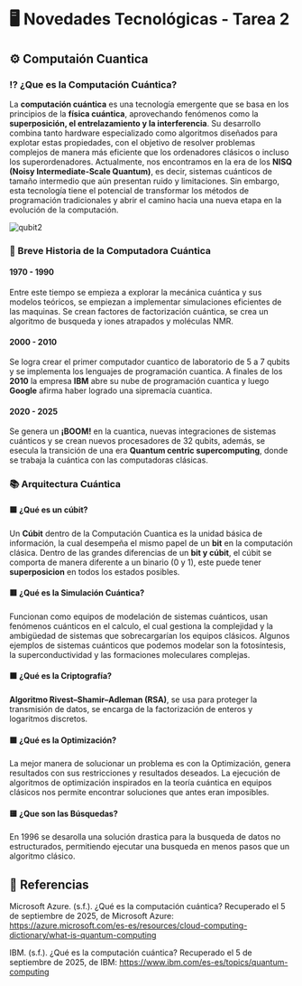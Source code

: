 # **🖥️ Novedades Tecnológicas - Tarea 2**

## ⚙️ Computaión Cuantica 

### ⁉️ ¿Que es la Computación Cuántica?

La **computación cuántica** es una tecnología emergente que se basa en los principios de la **física cuántica**, aprovechando fenómenos como la **superposición, el entrelazamiento y la interferencia**. Su desarrollo combina tanto hardware especializado como algoritmos diseñados para explotar estas propiedades, con el objetivo de resolver problemas complejos de manera más eficiente que los ordenadores clásicos o incluso los superordenadores. Actualmente, nos encontramos en la era de los **NISQ (Noisy Intermediate-Scale Quantum)**, es decir, sistemas cuánticos de tamaño intermedio que aún presentan ruido y limitaciones. Sin embargo, esta tecnología tiene el potencial de transformar los métodos de programación tradicionales y abrir el camino hacia una nueva etapa en la evolución de la computación.

![qubit2](https://github.com/user-attachments/assets/439f4852-f0a6-40c7-810b-5b51ca3c2c10)

### 🐄 Breve Historia de la Computadora Cuántica

#### 1970 - 1990

Entre este tiempo se empieza a explorar la mecánica cuántica y sus modelos teóricos, se empiezan a implementar simulaciones eficientes de las maquinas. Se crean factores de factorización cuántica, se crea un algoritmo de busqueda y iones atrapados y moléculas NMR.

#### 2000 - 2010

Se logra crear el primer computador cuantico de laboratorio de 5 a 7 qubits y se implementa los lenguajes de programación cuantica. A finales de los **2010** la empresa **IBM** abre su nube de programación cuantica y luego **Google** afirma haber logrado una sipremacía cuantica.

#### 2020 - 2025

Se genera un **¡BOOM!** en la cuantica, nuevas integraciones de sistemas cuánticos y se crean nuevos procesadores de 32 qubits, además, se esecula la transición de una era **Quantum centric supercomputing**, donde se trabaja la cuántica con las computadoras clásicas.

### 📚 Arquitectura Cuántica

#### 🟪 ¿Qué es un cúbit?

Un **Cúbit** dentro de la Computación Cuantica es la unidad básica de información, la cual desempeña el mismo papel de un **bit** en la computación clásica. Dentro de las grandes diferencias de un **bit y cúbit**, el cúbit se comporta de manera diferente a un binario (0 y 1), este puede tener **superposicion** en todos los estados posibles.

#### 🟥 ¿Qué es la Simulación Cuántica?

Funcionan como equipos de modelación de sistemas cuánticos, usan fenómenos cuánticos en el calculo, el cual gestiona la complejidad y la ambigüedad de sistemas que sobrecargarían los equipos clásicos. Algunos ejemplos de sistemas cuánticos que podemos modelar son la fotosíntesis, la superconductividad y las formaciones moleculares complejas.

#### 🟧 ¿Qué es la Criptografía?

**Algoritmo Rivest–Shamir–Adleman (RSA)**, se usa para proteger la transmisión de datos, se encarga de la factorización de enteros y logaritmos discretos.

#### 🟩 ¿Qué es la Optimización?

La mejor manera de solucionar un problema es con la Optimización, genera resultados con sus restricciones y resultados deseados. La ejecución de algoritmos de optimización inspirados en la teoría cuántica en equipos clásicos nos permite encontrar soluciones que antes eran imposibles.

#### 🟨 ¿Que son las Búsquedas?

En 1996 se desarolla una solución drastica para la busqueda de datos no estructurados, permitiendo ejecutar una busqueda en menos pasos que un algoritmo clásico.

## 📎 Referencias

Microsoft Azure. (s.f.). ¿Qué es la computación cuántica? Recuperado el 5 de septiembre de 2025, de Microsoft Azure: https://azure.microsoft.com/es-es/resources/cloud-computing-dictionary/what-is-quantum-computing

IBM. (s.f.). ¿Qué es la computación cuántica? Recuperado el 5 de septiembre de 2025, de IBM: https://www.ibm.com/es-es/topics/quantum-computing
